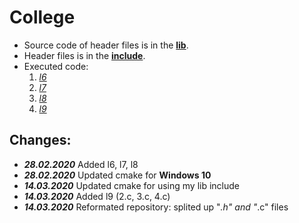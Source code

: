 # College

 * Source code of header files is in the [**lib**](https://github.com/katohawkei/College/blob/master/lib).
 * Header files is in the [**include**](https://github.com/katohawkei/College/blob/master/include).
 * Executed code:
    1. [*l6*](https://github.com/katohawkei/College/blob/master/src/term2/l6)
    2. [*l7*](https://github.com/katohawkei/College/blob/master/src/term2/l7)
    3. [*l8*](https://github.com/katohawkei/College/blob/master/src/term2/l8)
    4. [*l9*](https://github.com/katohawkei/College/blob/master/src/term2/l9)


## Changes:
  * ***28.02.2020***     Added l6, l7, l8
  * ***28.02.2020***     Updated cmake for **Windows 10**
  * ***14.03.2020***     Updated cmake for using my lib include
  * ***14.03.2020***     Added l9 (2.c, 3.c, 4.c)
  * ***14.03.2020***     Reformated repository: splited up "*.h" and "*.c" files

